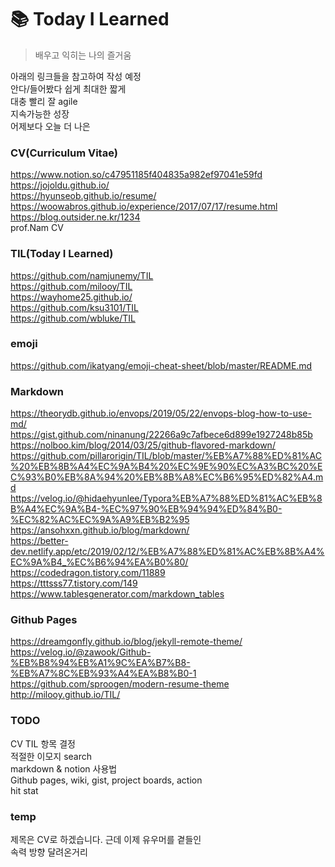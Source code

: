 # :books: Today I Learned 

>배우고 익히는 나의 즐거움

아래의 링크들을 참고하여 작성 예정  
안다/들어봤다 쉽게 최대한 짧게  
대충 빨리 잘 agile  
지속가능한 성장  
어제보다 오늘 더 나은  

### CV(Curriculum Vitae)
https://www.notion.so/c47951185f404835a982ef97041e59fd  
https://jojoldu.github.io/  
https://hyunseob.github.io/resume/  
https://woowabros.github.io/experience/2017/07/17/resume.html  
https://blog.outsider.ne.kr/1234  
prof.Nam CV  
  
### TIL(Today I Learned)
https://github.com/namjunemy/TIL  
https://github.com/milooy/TIL  
https://wayhome25.github.io/  
https://github.com/ksu3101/TIL  
https://github.com/wbluke/TIL  

### emoji
https://github.com/ikatyang/emoji-cheat-sheet/blob/master/README.md  

### Markdown
https://theorydb.github.io/envops/2019/05/22/envops-blog-how-to-use-md/  
https://gist.github.com/ninanung/22266a9c7afbece6d899e1927248b85b  
https://nolboo.kim/blog/2014/03/25/github-flavored-markdown/  
https://github.com/pillarorigin/TIL/blob/master/%EB%A7%88%ED%81%AC%20%EB%8B%A4%EC%9A%B4%20%EC%9E%90%EC%A3%BC%20%EC%93%B0%EB%8A%94%20%EB%8B%A8%EC%B6%95%ED%82%A4.md  
https://velog.io/@hidaehyunlee/Typora%EB%A7%88%ED%81%AC%EB%8B%A4%EC%9A%B4-%EC%97%90%EB%94%94%ED%84%B0-%EC%82%AC%EC%9A%A9%EB%B2%95  
https://ansohxxn.github.io/blog/markdown/  
https://better-dev.netlify.app/etc/2019/02/12/%EB%A7%88%ED%81%AC%EB%8B%A4%EC%9A%B4_%EC%B6%94%EA%B0%80/  
https://codedragon.tistory.com/11889  
https://tttsss77.tistory.com/149  
https://www.tablesgenerator.com/markdown_tables  

### Github Pages
https://dreamgonfly.github.io/blog/jekyll-remote-theme/  
https://velog.io/@zawook/Github-%EB%B8%94%EB%A1%9C%EA%B7%B8-%EB%A7%8C%EB%93%A4%EA%B8%B0-1  
https://github.com/sproogen/modern-resume-theme  
http://milooy.github.io/TIL/  

### TODO
CV TIL 항목 결정  
적절한 이모지 search  
markdown & notion 사용법  
Github pages, wiki, gist, project boards, action  
hit stat  

### temp
제목은 CV로 하겠습니다. 근데 이제 유우머를 곁들인  
속력 방향 달려온거리  
